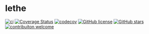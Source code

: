 # lethe

[![ci](https://github.com/kuoss/lethe/actions/workflows/ci.yml/badge.svg)](https://github.com/kuoss/lethe/actions)
[![Coverage Status](https://coveralls.io/repos/github/kuoss/lethe/badge.svg?branch=main)](https://coveralls.io/github/kuoss/lethe?branch=main)
[![codecov](https://codecov.io/gh/kuoss/lethe/branch/main/graph/badge.svg?token=EXPE6OS8HJ)](https://codecov.io/gh/kuoss/lethe)
[![GitHub license](https://img.shields.io/github/license/kuoss/lethe.svg)](https://github.com/kuoss/lethe/blob/main/LICENSE)
[![GitHub stars](https://img.shields.io/github/stars/kuoss/lethe.svg)](https://github.com/kuoss/lethe/stargazers)
[![contribuiton welcome](https://img.shields.io/badge/contributions-welcome-orange.svg)](https://github.com/kuoss/lethe/blob/main/CONTRIBUTING.md)
